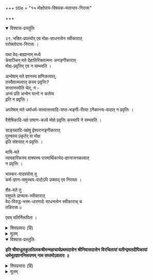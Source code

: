 +++
title = "१५ मोक्षोपाय-विषयक-मतान्तर-निरासः"

+++

<details open><summary>विश्वास-प्रस्तुतिः</summary>

२९. भक्ति-प्रपत्त्योर् एव मोक्ष-साधनत्वेन स्वीकारात्  
परोक्तोपाय-निरासः ।  

यथा वेद-बाह्यानाम् मध्ये  
केषाञ्चिन् मते देहातिरिक्तात्मनः अनङ्गीकारात्  
मोक्ष-प्रवृत्तिर् एव न सम्भवति । 

अन्येषाम् मते ज्ञानस्य क्षणिकत्वात्,  
तस्यैवात्मत्वात् कस्य प्रवृत्तिः?  
सन्तानस्येति चेत्, न -  
अन्यं प्रति अन्येन यत्नो न कर्तव्य  
इति न प्रवृत्तिः। 

अपरेषाम् मते धर्माधर्म-सत्त्वासत्त्वादि-सप्त-भङ्गी-रीत्या ऽनैकान्त्य-वादात् न प्रवृत्तिः । 

वैशेषिकादि-पक्षे पाषाण-कल्पे मोक्षे प्रवृत्तिः कस्यापि ने सम्भवति । 

साङ्ख्यादि-पक्षेषु ईश्वरानङ्गीकारात्  
पुरुषस्य प्रकृतेर् वा मोक्ष  
इति संशयात् न प्रवृत्तिः । 

मायि-मते  
व्यावहारिकस्य वाक्यस्य पारमार्थिकाभेद-ज्ञानाजनकत्वात्  
न प्रवृत्तिः । 

भास्कर-यादवयोस् तु  
कर्म-ज्ञान-समुच्चय-वादोऽपि उक्ताद् एव निरस्तः । 

शैव-मते तु  
पशुपतेः प्राप्यत्व-स्वीकारात्  
वेद-विरुद्ध-भस्म-धारणादेः साधनत्वेन स्वीकाराच् च  
तन्निरासः॥ 

एवम् मतिर्निरूपिता ।
</details>

<details><summary>शिवप्रसादः (हिं)</summary>

अनुवाद - चूंकि सिद्धान्त में भक्ति एवं प्रपत्ति को ही मोक्ष का साधन माना जाता है, अतएव भिन्न-भिन्न वादियों द्वारा उपदिष्ट तत् तत् मोक्ष के साधनों का मोक्षप्रदत्व खण्डित हो गया । जैसे - अवैदिकों में कुछ ऐसे भी अवैदिक हैं, जो देह को ही आत्मा मानते हैं । उनके मत में देह से भिन्न आत्मा नाम की कोई भी वस्तु [[१५८]] नहीं है, अतएव मोक्षार्थ किसी की भी प्रवृत्ति नहीं होती है । 

बौद्ध ज्ञान को ही आत्मा मानते हैं, किन्तु वह ज्ञान क्षणिक है। क्षणभर के पश्चात् वह विनष्ट हो जाता है, अतएव क्षणान्तर में उसके नहीं रहने के कारण कोई रह ही नहीं जाता है, अतः किसकी मोक्षार्थ प्रवृत्ति होगी ? यदि ज्ञान संतान की मोक्षार्थं प्रवृत्ति मानें तो यह भी संभव नहीं है; क्योंकि यह कभी संभव नहीं है कि दूसरे के मोक्षार्थं दूसरा प्रयास करे । अतएव उनकी भी मोक्षार्थ प्रवृत्ति नहीं हो सकती है । 


जैनों के मत में भी मोक्षार्थ प्रवृत्ति नहीं हो सकती है, क्योंकि जैनमतावलम्बी सप्तभङ्गी नय को स्वीकार करते हैं । उनको हमेशा यह शङ्का बनी रहती है कि मोक्ष है कि नहीं है । अध्यवसाय का अभाव होने के कारण उनके मत में भी मोक्षार्थ प्रवृत्ति असंभव है । 

वैशेषिकों तथा नैयायिकों के मत में माना जाता है कि मुक्त जीव मोक्षावस्था में सभी विशेष गुणों से रहित हो जाता है । मोक्षावस्था में जीव शषाण-कल्प हो जाता है । कोई भी नहीं चाहेगा कि हम पाषाण कल्प हो जाये । सांख्यों आदि के मत में ईश्वर स्वीकार ही नहीं किया जाता है । अतएव संशय होता है कि मोक्ष किसका होता है, प्रकृति का अथवा पुरुष का ? 

अद्वैती विद्वानों के मत में किसी की भी मोक्षार्थं प्रवृत्ति इसलिए नहीं हो सकती है कि व्यावहारिक 'तत्त्वमस्यादि' वाक्य पारमार्थिक अभेद ज्ञान के जनक नहीं हो सकते हैं । अतएव अद्वैत मत में भी मोक्षार्थ- प्रवृत्ति अनुपपन्न है । उपर्युक्त प्रकार से ही भास्कराचार्य तथा यादव प्रकाशाचार्य के मत में कर्मयोग तथा ज्ञानयोग का समुच्चय भी मोक्षप्रद नहीं हो सकता है । 

शैवमत में स्वीकार किया जाता है कि पशुपति ही प्राप्य हैं तथा मोक्ष के साधन भस्मादि का धारण हैं । अतएव विशिष्टाद्वैतदर्शन में उनका मोक्षप्रदत्व नहीं स्वीकार किया जाता है । इस प्रकार ज्ञान का निरूपण किया गया । 

</details>


<details><summary>मूलम्</summary>

२९. भक्तिप्रपत्त्योरेव मोक्षसाधनत्वेन स्वीकारात् परोक्तोपायनिरासः । यथा वेदबाह्यानाम् मध्ये केषाञ्चिन्मते देहातिरिक्तात्मनः अनङ्गीकारात् मोक्षप्रवृत्तिरेव न सम्भवति । अन्येषाम् मते ज्ञानस्य क्षणिकत्वात्, तस्यैवात्मत्वात् कस्य प्रवृत्तिः? । सन्तानस्येति चेत्, न । अन्यं प्रति अन्येन यत्नो न कर्तव्य इति न प्रवृत्तिः अपरेषाम् मते धर्माधर्मादिसप्तभङ्गीरीत्या अनैकान्त्यवादात् न प्रवृत्तिः । वैशेषिकादिपक्षे पाषाणकल्पे मोक्षे प्रवृत्तिः कस्यापि ने सम्भवति । साङ्ख्यादि-पक्षेषु ईश्वरानङ्गीकारात् पुरुषस्य प्रकृतेर्वा मोक्ष इति संशयात् न प्रवृत्तिः । मायिमते व्यावहारिकस्य वाक्यस्य पारमार्थिकाभेदज्ञानाजनकत्वात् न प्रवृत्तिः । भास्करयादवयोस्तु कर्मज्ञानसमुच्चयवादोऽपि उक्तादेव निरस्तः । शैवमते तु पशुपतेः प्राप्यत्वस्वीकारात् वेदविरुद्धभस्मधारणादेः साधनत्वेन स्वीकाराच्च तन्निरासः एवम् मतिर्निरूपिता ।
</details>


<details open><summary>विश्वास-प्रस्तुतिः</summary>

**इति श्रीवाधूलकुलतिलकश्रीमन्महाचार्यप्रथमदासेन श्रीनिवासदासेन**
**विरचितायां यतीन्द्रमतदीपिकायां धर्मभूतज्ञाननिरूपणम्**
**नाम सप्तमोऽवतारः ॥**

</details>

<details><summary>शिवप्रसादः (हिं)</summary>

इस प्रकार श्रीवाधूलकुलतिलक श्रीमन्महाचार्य के प्रधान शिष्य श्रीनिवासाचार्य- प्रणीत यतीन्द्रमतदीपिका नामक शारीरक परिभाषा का बुद्धि ( धर्मभूतज्ञान ) - निरूपण नामक सातवाँ अवतार समाप्त हुआ । 

</details>


<details><summary>मूलम्</summary>

**इति श्रीवाधूलकुलतिलकश्रीमन्महाचार्यप्रथमदासेन श्रीनिवासदासेन शारीरक परिभाषायां**
**विरचितायां यतीन्द्रमतदीपिकायां बुद्धि/धर्मभूतज्ञाननिरूपणम्**
**नाम सप्तमोऽवतारः ॥**

</details>

 




